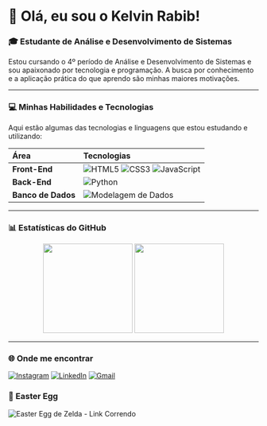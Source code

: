 # 👋 Olá, eu sou o Kelvin Rabib!

### 🎓 Estudante de Análise e Desenvolvimento de Sistemas

Estou cursando o 4º período de Análise e Desenvolvimento de Sistemas e sou apaixonado por tecnologia e programação. A busca por conhecimento e a aplicação prática do que aprendo são minhas maiores motivações.

---

### 💻 Minhas Habilidades e Tecnologias

Aqui estão algumas das tecnologias e linguagens que estou estudando e utilizando:

| Área | Tecnologias |
| :--- | :--- |
| **Front-End** | ![HTML5](https://img.shields.io/badge/HTML5-E34F26?style=for-the-badge&logo=html5&logoColor=white) ![CSS3](https://img.shields.io/badge/CSS3-1572B6?style=for-the-badge&logo=css3&logoColor=white) ![JavaScript](https://img.shields.io/badge/JavaScript-F7DF1E?style=for-the-badge&logo=javascript&logoColor=black) |
| **Back-End** | ![Python](https://img.shields.io/badge/Python-3776AB?style=for-the-badge&logo=python&logoColor=white) |
| **Banco de Dados** | ![Modelagem de Dados](https://img.shields.io/badge/Modelagem%20de%20Dados-000000?style=for-the-badge) |

---

### 📊 Estatísticas do GitHub

<p align="center">
  <img height="180em" src="https://github-readme-stats.vercel.app/api?username=KelvinRabib&show_icons=true&theme=radical&include_all_commits=true&count_private=true"/>
  <img height="180em" src="https://github-readme-stats.vercel.app/api/top-langs/?username=KelvinRabib&layout=compact&theme=radical"/>
</p>

---

### 🌐 Onde me encontrar

[![Instagram](https://img.shields.io/badge/-Instagram-%23E4405F?style=for-the-badge&logo=instagram&logoColor=white)](https://www.instagram.com/kelvinrabib/)
[![LinkedIn](https://img.shields.io/badge/-LinkedIn-0077B5?style=for-the-badge&logo=linkedin&logoColor=white)](https://www.linkedin.com/in/kelvinrabib/)
[![Gmail](https://img.shields.io/badge/-Gmail-D14836?style=for-the-badge&logo=gmail&logoColor=white)](mailto:kelvinrabib@gmail.com)



### 🧩 Easter Egg

<img src="(https://giphy.com/gifs/legend-of-zelda-nintendo-ElSNi8FdSB7RS)" alt="Easter Egg de Zelda - Link Correndo" />

